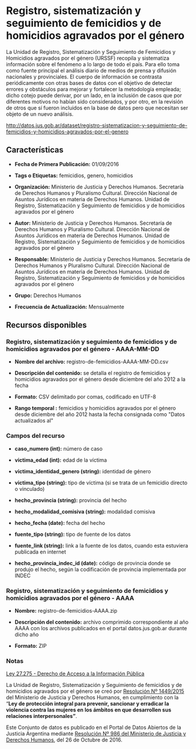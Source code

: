 Registro, sistematización y seguimiento de femicidios y de homicidios agravados por el género
=============================================================================================

La Unidad de Registro, Sistematización y Seguimiento de Femicidios y Homicidios agravados por el género (URSSF) recopila y sistematiza información sobre el fenómeno a lo largo de todo el país. Para ello toma como fuente principal el análisis diario de medios de prensa y difusión nacionales y provinciales. El cuerpo de información se contrasta periódicamente con otras bases de datos con el objetivo de detectar errores y obstáculos para mejorar y fortalecer la metodología empleada; dicho cotejo puede derivar, por un lado, en la inclusión de casos que por diferentes motivos no habían sido considerados, y por otro, en la revisión de otros que sí fueron incluidos en la base de datos pero que necesitan ser objeto de un nuevo análisis.

http://datos.jus.gob.ar/dataset/registro-sistematizacion-y-seguimiento-de-femicidios-y-homicidios-agravados-por-el-genero

Características
---------------

-   **Fecha de Primera Publicación:** 01/09/2016

-   **Tags o Etiquetas:** femicidios, genero, homicidios

-   **Organización:** Ministerio de Justicia y Derechos Humanos. Secretaría de Derechos Humanos y Pluralismo Cultural. Dirección Nacional de Asuntos Jurídicos en materia de Derechos Humanos. Unidad de Registro, Sistematización y Seguimiento de femicidios y de homicidios agravados por el género

-   **Autor:** Ministerio de Justicia y Derechos Humanos. Secretaría de Derechos Humanos y Pluralismo Cultural. Dirección Nacional de Asuntos Jurídicos en materia de Derechos Humanos. Unidad de Registro, Sistematización y Seguimiento de femicidios y de homicidios agravados por el género

-   **Responsable:** Ministerio de Justicia y Derechos Humanos. Secretaría de Derechos Humanos y Pluralismo Cultural. Dirección Nacional de Asuntos Jurídicos en materia de Derechos Humanos. Unidad de Registro, Sistematización y Seguimiento de femicidios y de homicidios agravados por el género

-   **Grupo:** Derechos Humanos

-   **Frecuencia de Actualización:** Mensualmente

Recursos disponibles
--------------------

### Registro, sistematización y seguimiento de femicidios y de homicidios agravados por el género - AAAA-MM-DD

-   **Nombre del archivo:** registro-de-femicidios-AAAA-MM-DD.csv

-   **Descripción del contenido:** se detalla el registro de femicidios y homicidios agravados por el género desde diciembre del año 2012 a la fecha

-   **Formato:** CSV delimitado por comas, codificado en UTF-8

-   **Rango temporal :** femicidios y homicidios agravados por el género desde diciembre del año 2012 hasta la fecha consignada como "Datos actualizados al"

### Campos del recurso

-   **caso_numero (int):** número de caso

-   **victima_edad (int):** edad de la víctima

-   **victima_identidad_genero (string):** identidad de género

-   **victima_tipo (string):** tipo de víctima (si se trata de un femicidio directo o vinculado)

-   **hecho_provincia (string):** provincia del hecho

-   **hecho_modalidad_comisiva (string):** modalidad comisiva

-   **hecho_fecha (date):** fecha del hecho

-   **fuente_tipo (string):** tipo de fuente de los datos

-   **fuente_link (string):** link a la fuente de los datos, cuando esta estuviera publicada en internet

-   **hecho_provincia_indec_id (date):** código de provincia donde se produjo el hecho, según la codificación de provincia implementada por INDEC

### Registro, sistematización y seguimiento de  femicidios y homicidios agravados por el género - AAAA

- **Nombre:** registro-de-femicidios-AAAA.zip

- **Descripción del contenido:** archivo comprimido correspondiente al año AAAA con los archivos publicados en el portal datos.jus.gob.ar durante dicho año

- **Formato:** ZIP

### Notas

[Ley 27.275 - Derecho de Acceso a la Información Pública]( http://servicios.infoleg.gob.ar/infolegInternet/anexos/265000-269999/265949/norma.htm)

La Unidad de Registro, Sistematización y Seguimiento de femicidios y de homicidios agravados por el género se creó por [Resolución Nº 1449/2015](http://www.biblioteca.jus.gov.ar/RES_1449_2015.pdf) del Ministerio de Justicia y Derechos Humanos, en cumplimiento con la “**Ley de protección integral para prevenir, sancionar y erradicar la violencia contra las mujeres en los ámbitos en que desarrollen sus relaciones interpersonales”**.


Este Conjunto de datos es publicado en el Portal de Datos Abiertos de la Justicia Argentina mediante [Resolución Nº 986 del Ministerio de Justicia y Derechos Humanos](http://datos.jus.gob.ar/resoluciones/RESOL-2016-986-E-APN-MJ.pdf), del 26 de Octubre de 2016.

